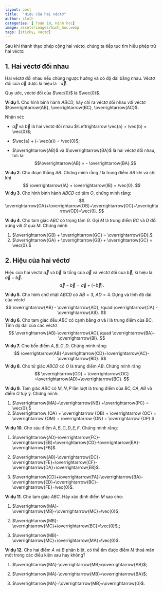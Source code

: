 ```yaml
---
layout: post
title:  "Hiệu của hai véctơ"
author: sloth
categories: [ Toán 10, Hình học]
image: assets/images/hinh_hoc.webp
tags: [sticky, véctơ]
---
```


Sau khi thành thạo phép cộng hai véctơ, chúng ta tiếp tục tìm hiểu phép trừ hai véctơ. 

## 1. Hai véctơ đối nhau

Hai véctơ đối nhau nếu chúng ngược hướng và có độ dài bằng nhau. Véctơ
đối của $\vec{a}$ được kí hiệu là $-\vec{a}.$


Quy ước, véctơ đối của $\vec{0}$ là $\vec{0}$.

**Ví dụ 1.** Cho hình bình hành $ABCD$, hãy chỉ ra véctơ đối nhau với véctơ $\overrightarrow{AB}, \overrightarrow{BC}, \overrightarrow{AC}$.


Nhận xét:

-   $\vec{a}$ và $\vec{b}$ là hai véctơ đối nhau $\Leftrightarrow \vec{a} + \vec{b} = \vec{0}$;

-   $\vec{a} + (- \vec{a}) = \vec{0}$;

-   $\overrightarrow{AB}$ và $\overrightarrow{BA}$ là hai véctơ đối nhau, tức là $$\overrightarrow{AB} = - \overrightarrow{BA}.$$

**Ví dụ 2.** Cho đoạn thẳng $AB$. Chứng minh rằng $I$ là trung điểm $AB$ khi và chỉ khi 
$$
\overrightarrow{IA} + \overrightarrow{IB} = \vec{0}.
$$
**Ví dụ 3.** Cho hình bình hành $ABCD$ có tâm $O$, chứng minh rằng:
$$
\overrightarrow{OA}+\overrightarrow{OB}+\overrightarrow{OC}+\overrightarrow{OD}=\vec{0}.
$$


**Ví dụ 4.** Cho tam giác $ABC$ có trọng tâm $G$. Gọi $M$ là trung điểm $BC$ và $D$
đối xứng với $G$ qua $M$. Chứng minh:

1. $\overrightarrow{GB} + \overrightarrow{GC} = \overrightarrow{GD},$
2. $\overrightarrow{GA} + \overrightarrow{GB} + \overrightarrow{GC} = \vec{0}.$

## 2. Hiệu của hai véctơ

Hiệu của hai véctơ $\vec{a}$ và $\vec{b}$ là tổng của $\vec{a}$ và véctơ đối của $\vec{b}$, kí hiệu là $\vec{a}-\vec{b}$.
$$
\vec{a}-\vec{b}=\vec{a}+(-\vec{b}).
$$

**Ví dụ 5.** Cho hình chữ nhật $ABCD$ có $AB=3$, $AD=4.$ Dựng và tính độ dài của
véctơ 
$$
\overrightarrow{AB} - \overrightarrow{AD}, \quad \overrightarrow{CA} - \overrightarrow{AB}.
$$
**Ví dụ 6.** Cho tam giác đều $ABC$ có cạnh bằng $a$ và $I$ là trung điểm của $BC$. Tính độ dài của các véctơ 
$$
\overrightarrow{AB}-\overrightarrow{AC},\quad \overrightarrow{BA}-\overrightarrow{BI}.
$$
**Ví dụ 7.** Cho bốn điểm $A,B,C,D$. Chứng minh rằng:
$$
\overrightarrow{AB}-\overrightarrow{CD}=\overrightarrow{AC}-\overrightarrow{BD}.
$$
**Ví dụ 8.** Cho tứ giác $ABCD$ có $O$ là trung điểm $AB$. Chứng minh rằng
$$
\overrightarrow{OD} + \overrightarrow{OC} =\overrightarrow{AD}+\overrightarrow{BC}.
$$


**Ví dụ 9.** Tam giác $ABC$ có $M,N,P$ lần lượt là trung điểm của $BC, CA, AB$ và
điểm $O$ tuỳ ý. Chứng minh: 

1. $\overrightarrow{MA}+\overrightarrow{NB} +\overrightarrow{PC} = \vec{0};$
2. $\overrightarrow {OA}  + \overrightarrow {OB}  + \overrightarrow {OC}  = \overrightarrow {OM}  + \overrightarrow {ON}  + \overrightarrow {OP}.$

**Ví dụ 10.** Cho sáu điểm $A,B,C,D,E,F$. Chứng minh rằng:

1. $\overrightarrow{AD}-\overrightarrow{FC}-\overrightarrow{EB}=\overrightarrow{CD}-\overrightarrow{EA}-\overrightarrow{FB}$.

2. $\overrightarrow{AB}-\overrightarrow{DC}-\overrightarrow{FE}=\overrightarrow{CF}-\overrightarrow{DA}+\overrightarrow{EB}$.

3. $\overrightarrow{CD}+\overrightarrow{FA}-\overrightarrow{BA}-\overrightarrow{ED}+\overrightarrow{BC}-\overrightarrow{FE}=\vec{0}$.

**Ví dụ 11.** Cho tam giác $ABC$. Hãy xác định điểm $M$ sao cho:

1.  $\overrightarrow{MA}-\overrightarrow{MB}+\overrightarrow{MC}=\vec{0}$;

2.  $\overrightarrow{MB}-\overrightarrow{MC}+\overrightarrow{BC}=\vec{0}$.;

3.  $\overrightarrow{MB}-\overrightarrow{MC}+\overrightarrow{MA}=\vec{0}$.

**Ví dụ 12.** Cho hai điểm $A$ và $B$ phân biệt, có thể tìm được điểm $M$ thoả mãn một
trong các điều kiện sau hay không?

1.  $\overrightarrow{MA}-\overrightarrow{MB}=\overrightarrow{AB}$;

2.  $\overrightarrow{MA}-\overrightarrow{MB}=\overrightarrow{BA}$;

3.  $\overrightarrow{MA}+\overrightarrow{MB}=\overrightarrow{0}$.